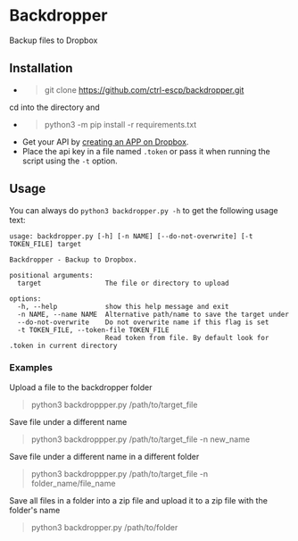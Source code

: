 # Backdropper
Backup files to Dropbox

## Installation
* >git clone https://github.com/ctrl-escp/backdropper.git 

cd into the directory and  
* > python3 -m pip install -r requirements.txt
* Get your API by [creating an APP on Dropbox](https://www.dropbox.com/developers/apps/create).
* Place the api key in a file named `.token` or pass it when running the script using the `-t` option.
## Usage
You can always do `python3 backdropper.py -h` to get the following usage text:
```
usage: backdropper.py [-h] [-n NAME] [--do-not-overwrite] [-t TOKEN_FILE] target

Backdropper - Backup to Dropbox.

positional arguments:
  target                The file or directory to upload

options:
  -h, --help            show this help message and exit
  -n NAME, --name NAME  Alternative path/name to save the target under
  --do-not-overwrite    Do not overwrite name if this flag is set
  -t TOKEN_FILE, --token-file TOKEN_FILE
                        Read token from file. By default look for .token in current directory
```
### Examples
Upload a file to the backdropper folder
>python3 backdroppper.py /path/to/target_file

Save file under a different name
> python3 backdroppper.py /path/to/target_file -n new_name

Save file under a different name in a different folder
> python3 backdroppper.py /path/to/target_file -n folder_name/file_name

Save all files in a folder into a zip file and upload it to a zip file with the folder's name
>python3 backdropper.py /path/to/folder
